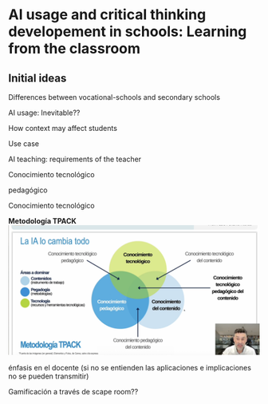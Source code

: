 # AI usage and critical thinking developement in schools: Learning from the classroom

## Initial ideas

Differences between vocational-schools and secondary schools

AI usage: Inevitable??

How context may affect students 

Use case

AI teaching: requirements of the teacher

Conocimiento tecnológico

pedagógico

Conocimiento tecnológico

**Metodología TPACK**
![](./IMG/TPAK_AI.png)

énfasis en el docente (si no se entienden las aplicaciones e implicaciones no se pueden transmitir)


Gamificación a través de scape room??

